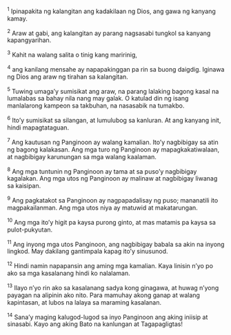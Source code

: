 <sup>1</sup>
Ipinapakita ng kalangitan ang kadakilaan ng Dios, ang gawa ng kanyang kamay. 

<sup>2</sup>
Araw at gabi, ang kalangitan ay parang nagsasabi tungkol sa kanyang kapangyarihan. 

<sup>3</sup>
Kahit na walang salita o tinig kang maririnig, 

<sup>4</sup>
ang kanilang mensahe ay napapakinggan pa rin sa buong daigdig. Iginawa ng Dios ang araw ng tirahan sa kalangitan. 

<sup>5</sup>
Tuwing umagaʼy sumisikat ang araw, na parang lalaking bagong kasal na lumalabas sa bahay nila nang may galak. O katulad din ng isang manlalarong kampeon sa takbuhan, na nasasabik na tumakbo. 

<sup>6</sup>
Itoʼy sumisikat sa silangan, at lumulubog sa kanluran. At ang kanyang init, hindi mapagtataguan.

<sup>7</sup>
Ang kautusan ng Panginoon ay walang kamalian. Itoʼy nagbibigay sa atin ng bagong kalakasan. Ang mga turo ng Panginoon ay mapagkakatiwalaan, at nagbibigay karunungan sa mga walang kaalaman. 

<sup>8</sup>
Ang mga tuntunin ng Panginoon ay tama at sa pusoʼy nagbibigay kagalakan. Ang mga utos ng Panginoon ay malinaw at nagbibigay liwanag sa kaisipan. 

<sup>9</sup>
Ang pagkatakot sa Panginoon ay nagpapadalisay ng puso; mananatili ito magpakailanman. Ang mga utos niya ay matuwid at makatarungan. 

<sup>10</sup>
Ang mga itoʼy higit pa kaysa purong ginto, at mas matamis pa kaysa sa pulot-pukyutan. 

<sup>11</sup>
Ang inyong mga utos Panginoon, ang nagbibigay babala sa akin na inyong lingkod. May dakilang gantimpala kapag itoʼy sinusunod. 

<sup>12</sup>
Hindi namin napapansin ang aming mga kamalian. Kaya linisin nʼyo po ako sa mga kasalanang hindi ko nalalaman. 

<sup>13</sup>
Ilayo nʼyo rin ako sa kasalanang sadya kong ginagawa, at huwag nʼyong payagan na alipinin ako nito. Para mamuhay akong ganap at walang kapintasan, at lubos na lalaya sa maraming kasalanan. 

<sup>14</sup>
Sanaʼy maging kalugod-lugod sa inyo Panginoon ang aking iniisip at sinasabi. Kayo ang aking Bato na kanlungan at Tagapagligtas!